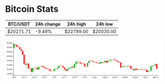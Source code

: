 # Bitcoin Stats

BTC/USDT|24h change|24h high|24h low|
|---|---|---|---|
|$20271.71|-9.49%|$22799.00|$20030.00|

<img src="./chart.svg">
